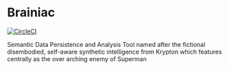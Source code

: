 # Brainiac 

[![CircleCI](https://circleci.com/gh/bastosmichael/brainiac.svg?style=svg)](https://circleci.com/gh/bastosmichael/brainiac)

Semantic Data Persistence and Analysis Tool named after the fictional disembodied, self-aware synthetic intelligence from Krypton which features centrally as the over arching enemy of Superman